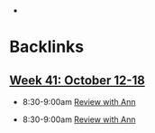 - 

# Backlinks
## [Week 41: October 12-18](<Week 41: October 12-18.md>)
- 8:30-9:00am [Review with Ann](<Review with Ann.md>)

- 8:30-9:00am [Review with Ann](<Review with Ann.md>)

